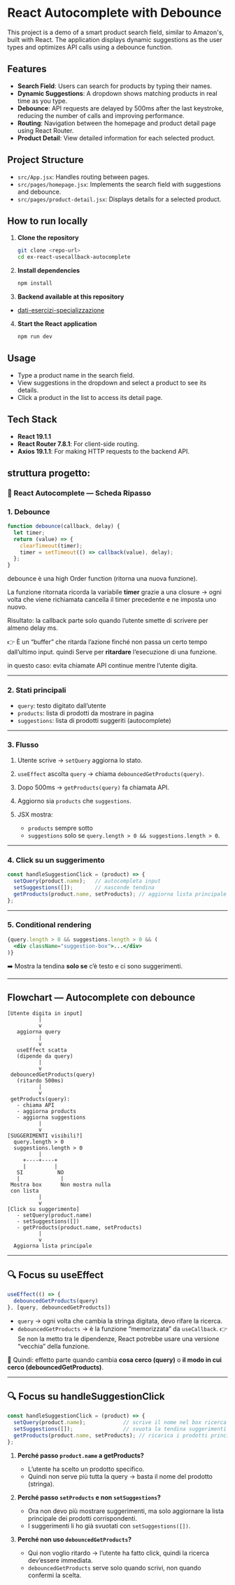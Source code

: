 # React Autocomplete with Debounce

This project is a demo of a smart product search field, similar to Amazon's, built with React. The application displays dynamic suggestions as the user types and optimizes API calls using a debounce function.

## Features

- **Search Field**: Users can search for products by typing their names.
- **Dynamic Suggestions**: A dropdown shows matching products in real time as you type.
- **Debounce**: API requests are delayed by 500ms after the last keystroke, reducing the number of calls and improving performance.
- **Routing**: Navigation between the homepage and product detail page using React Router.
- **Product Detail**: View detailed information for each selected product.

## Project Structure

- `src/App.jsx`: Handles routing between pages.
- `src/pages/homepage.jsx`: Implements the search field with suggestions and debounce.
- `src/pages/product-detail.jsx`: Displays details for a selected product.

## How to run locally

1. **Clone the repository**
   ```bash
   git clone <repo-url>
   cd ex-react-usecallback-autocomplete
   ```

2. **Install dependencies**
   ```bash
   npm install
   ```

3. **Backend available at this repository**

-  [dati-esercizi-specializzazione](https://github.com/willymariino/dati-esercizi-specializzazione)


4. **Start the React application**
   ```bash
   npm run dev
   ```

## Usage

- Type a product name in the search field.
- View suggestions in the dropdown and select a product to see its details.
- Click a product in the list to access its detail page.

## Tech Stack

- **React 19.1.1**
- **React Router 7.8.1**: For client-side routing.
- **Axios 19.1.1**: For making HTTP requests to the backend API.

## struttura progetto:

### 📘 React Autocomplete — Scheda Ripasso

### 1. **Debounce**

```js
function debounce(callback, delay) {
  let timer;
  return (value) => {
    clearTimeout(timer);
    timer = setTimeout(() => callback(value), delay);
  };
}
```

debounce è una high Order function (ritorna una nuova funzione).

La funzione ritornata ricorda la variabile **timer** grazie a una closure → ogni volta che viene richiamata cancella il timer precedente e ne imposta uno nuovo.

Risultato: la callback parte solo quando l’utente smette di scrivere per almeno delay ms.

👉 È un “buffer” che ritarda l’azione finché non passa un certo tempo dall’ultimo input.
quindi Serve per **ritardare** l’esecuzione di una funzione.  

in questo caso: evita chiamate API continue mentre l’utente digita.

---

### 2. **Stati principali**

* `query`: testo digitato dall’utente
* `products`: lista di prodotti da mostrare in pagina
* `suggestions`: lista di prodotti suggeriti (autocomplete)

---

### 3. **Flusso**

1. Utente scrive → `setQuery` aggiorna lo stato.
2. `useEffect` ascolta `query` → chiama `debouncedGetProducts(query)`.
3. Dopo 500ms → `getProducts(query)` fa chiamata API.
4. Aggiorno sia `products` che `suggestions`.
5. JSX mostra:

   * `products` sempre sotto
   * `suggestions` solo se `query.length > 0 && suggestions.length > 0`.

---

### 4. **Click su un suggerimento**

```js
const handleSuggestionClick = (product) => {
  setQuery(product.name);   // autocompleta input
  setSuggestions([]);       // nasconde tendina
  getProducts(product.name, setProducts); // aggiorna lista principale
};
```

---

### 5. **Conditional rendering**

```jsx
{query.length > 0 && suggestions.length > 0 && (
  <div className="suggestion-box">...</div>
)}
```

➡️ Mostra la tendina **solo se** c’è testo e ci sono suggerimenti.

---

## Flowchart — Autocomplete con debounce

```
[Utente digita in input]
          |
          v
   aggiorna query
          |
          v
   useEffect scatta
   (dipende da query)
          |
          v
 debouncedGetProducts(query)
   (ritardo 500ms)
          |
          v
 getProducts(query):
   - chiama API
   - aggiorna products
   - aggiorna suggestions
          |
          v
[SUGGERIMENTI visibili?]
  query.length > 0
  suggestions.length > 0
          |
     +----+----+
     |         |
   SI           NO
   |             |
 Mostra box      Non mostra nulla
 con lista
          |
          v
[Click su suggerimento]
   - setQuery(product.name)
   - setSuggestions([])
   - getProducts(product.name, setProducts)
          |
          v
  Aggiorna lista principale
```

---

## 🔍 Focus su **useEffect**

```js
useEffect(() => {
  debouncedGetProducts(query)
}, [query, debouncedGetProducts])
```

* `query` → ogni volta che cambia la stringa digitata, devo rifare la ricerca.
* `debouncedGetProducts` → è la funzione “memorizzata” da `useCallback`.
  👉 Se non la metto tra le dipendenze, React potrebbe usare una versione “vecchia” della funzione.

📌 Quindi: effetto parte quando cambia **cosa cerco (query)** o **il modo in cui cerco (debouncedGetProducts)**.

---

## 🔍 Focus su  **handleSuggestionClick**

```js
const handleSuggestionClick = (product) => {
  setQuery(product.name);            // scrive il nome nel box ricerca
  setSuggestions([]);                // svuota la tendina suggerimenti
  getProducts(product.name, setProducts); // ricarica i prodotti principali
};
```

1. **Perché passo `product.name` a getProducts?**

   * L’utente ha scelto un prodotto specifico.
   * Quindi non serve più tutta la query → basta il nome del prodotto (stringa).

2. **Perché passo `setProducts` e non `setSuggestions`?**

   * Ora non devo più mostrare suggerimenti, ma solo aggiornare la lista principale dei prodotti corrispondenti.
   * I suggerimenti li ho già svuotati con `setSuggestions([])`.

3. **Perché non uso `debouncedGetProducts`?**

   * Qui non voglio ritardo → l’utente ha fatto click, quindi la ricerca dev’essere immediata.
   * `debouncedGetProducts` serve solo quando scrivi, non quando confermi la scelta.

